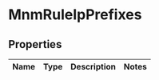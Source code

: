 # MnmRuleIpPrefixes

## Properties
Name | Type | Description | Notes
------------ | ------------- | ------------- | -------------
